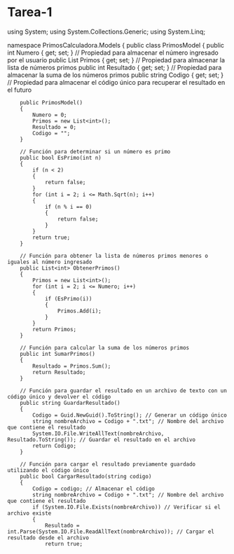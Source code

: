 # Tarea-1

using System;
using System.Collections.Generic;
using System.Linq;

namespace PrimosCalculadora.Models
{
    public class PrimosModel
    {
        public int Numero { get; set; } // Propiedad para almacenar el número ingresado por el usuario
        public List<int> Primos { get; set; } // Propiedad para almacenar la lista de números primos
        public int Resultado { get; set; } // Propiedad para almacenar la suma de los números primos
        public string Codigo { get; set; } // Propiedad para almacenar el código único para recuperar el resultado en el futuro

        public PrimosModel()
        {
            Numero = 0;
            Primos = new List<int>();
            Resultado = 0;
            Codigo = "";
        }

        // Función para determinar si un número es primo
        public bool EsPrimo(int n)
        {
            if (n < 2)
            {
                return false;
            }
            for (int i = 2; i <= Math.Sqrt(n); i++)
            {
                if (n % i == 0)
                {
                    return false;
                }
            }
            return true;
        }

        // Función para obtener la lista de números primos menores o iguales al número ingresado
        public List<int> ObtenerPrimos()
        {
            Primos = new List<int>();
            for (int i = 2; i <= Numero; i++)
            {
                if (EsPrimo(i))
                {
                    Primos.Add(i);
                }
            }
            return Primos;
        }

        // Función para calcular la suma de los números primos
        public int SumarPrimos()
        {
            Resultado = Primos.Sum();
            return Resultado;
        }

        // Función para guardar el resultado en un archivo de texto con un código único y devolver el código
        public string GuardarResultado()
        {
            Codigo = Guid.NewGuid().ToString(); // Generar un código único
            string nombreArchivo = Codigo + ".txt"; // Nombre del archivo que contiene el resultado
            System.IO.File.WriteAllText(nombreArchivo, Resultado.ToString()); // Guardar el resultado en el archivo
            return Codigo;
        }

        // Función para cargar el resultado previamente guardado utilizando el código único
        public bool CargarResultado(string codigo)
        {
            Codigo = codigo; // Almacenar el código
            string nombreArchivo = Codigo + ".txt"; // Nombre del archivo que contiene el resultado
            if (System.IO.File.Exists(nombreArchivo)) // Verificar si el archivo existe
            {
                Resultado = int.Parse(System.IO.File.ReadAllText(nombreArchivo)); // Cargar el resultado desde el archivo
                return true;
           
